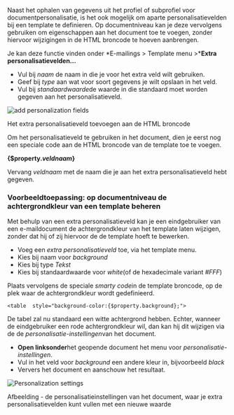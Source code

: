 Naast het ophalen van gegevens uit het profiel of subprofiel voor
documentpersonalisatie, is het ook mogelijk om aparte
personalisatievelden bij een template te definieren. Op documentniveau
kan je deze vervolgens gebruiken om eigenschappen aan het document toe
te voegen, zonder hiervoor wijzigingen in de HTML broncode te hoeven
aanbrengen.

Je kan deze functie vinden onder *E-mailings \> Template menu \>***Extra
personalisatievelden...**

-   Vul bij *naam* de naam in die je voor het extra veld wilt gebruiken.
-   Geef bij *type* aan wat voor soort gegevens je wilt opslaan in het
    veld.
-   Vul bij *standaardwaarde*de waarde in die standaard moet worden
    gegeven aan het personalisatieveld.

![add personalization fields](extrapersonalizationfields.png)

Het extra personalisatieveld toevoegen aan de HTML broncode

Om het personalisatieveld te gebruiken in het document, dien je eerst
nog een speciale code aan de HTML broncode van de template toe te
voegen.

**{\$property.*veldnaam*}**

Vervang *veldnaam* met de naam die je aan het extra personalisatieveld
hebt gegeven.

### Voorbeeldtoepassing: op documentniveau de achtergrondkleur van een template beheren

Met behulp van een extra personalisatieveld kan je een eindgebruiker van
een e-maildocument de achtergrondkleur van het template laten wijzigen,
zonder dat hij of zij hiervoor de de template hoeft te bewerken.

-   Voeg een *extra personalisatieveld* toe, via het template menu.
-   Kies bij naam voor *background*
-   Kies bij type *Tekst*
-   Kies bij standaardwaarde voor *white*(of de hexadecimale variant
    *\#FFF*)

Plaats vervolgens de speciale *smarty code*in de template broncode, op
de plek waar de achtergrondkleur wordt gedefinieerd.

`<table  style="background-color:{$property.background};">`

De tabel zal nu standaard een witte achtergrond hebben. Echter, wanneer
de eindgebruiker een rode achtergrondkleur wil, dan kan hij dit wijzigen
via de de *personalisatie-instellingen*van het document.

-   **Open linksonder**het geopende document het menu voor
    *personalisatie-instellingen*.
-   Vul in het veld voor *background* een andere kleur in, bijvoorbeeld
    *black*
-   Ververs het document en aanschouw het resultaat.

![Personalization settings](personalizationsettings.png)

Afbeelding - de personalisatieinstellingen van het document, waar je
extra personalisatievelden kunt vullen met een nieuwe waarde
